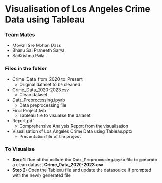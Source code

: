 # Visualisation of Los Angeles Crime Data using Tableau

### Team Mates
- Mowzli Sre Mohan Dass
- Bhanu Sai Praneeth Sarva
- SaiKrishna Paila

### Files in the folder
- Crime_Data_from_2020_to_Present
    - Original dataset to be cleaned
- Crime_Data_2020-2023.csv
    - Clean dataset
- Data_Preprocessing.ipynb
    - Data preprocessing file
- Final Project.twb
    - Tableau file to visualise the dataset
- Report.pdf
    - Comprehensive Analysis Report from the visualisation
- Visualisation of Los Angeles Crime Data using Tableau.pptx
    - Presentation file of the project

### To Visualise
- **Step 1:** Run all the cells in the Data_Preprocessing.ipynb file to generate a clean dataset **Crime_Data_2020-2023.csv**
- **Step 2:** Open the Tableau file and update the datasource if prompted with the newly generated file
